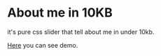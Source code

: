 # About me in 10KB

it's pure css slider that tell about me in under 10kb.

[Here](http://codepen.io/dfordevlopment/pen/LRLWkQ) you can see demo.